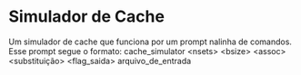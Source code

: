 <h1>Simulador de Cache</h1>
<p>Um simulador de cache que funciona por um prompt nalinha de comandos.<br> Esse prompt segue o formato: cache_simulator &lt;nsets&gt; &lt;bsize&gt; &lt;assoc&gt; &lt;substituição&gt; &lt;flag_saida&gt; arquivo_de_entrada</p>
